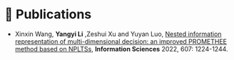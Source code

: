 # 📝 Publications 

- Xinxin Wang, **Yangyi Li** ,Zeshui Xu and Yuyan Luo, [Nested information representation of multi-dimensional
decision: an improved PROMETHEE method based on NPLTSs](), **Information Sciences** 2022, 607: 1224-1244.
